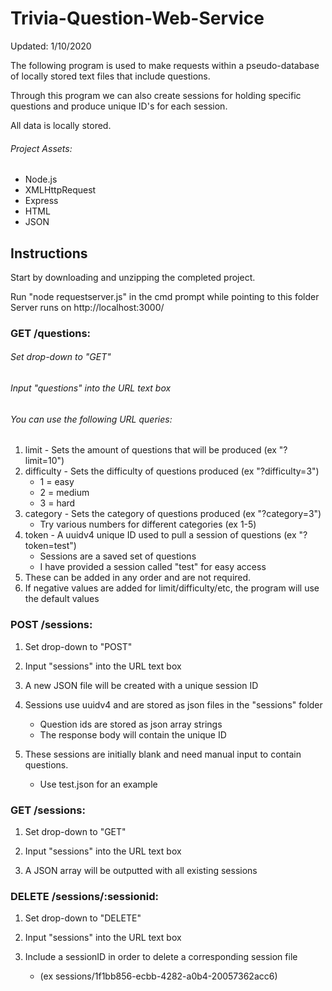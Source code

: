 # Trivia-Question-Web-Service

Updated: 1/10/2020

The following program is used to make requests within a pseudo-database of
locally stored text files that include questions.

Through this program we can also create sessions for holding specific questions
and produce unique ID's for each session.

All data is locally stored.

###### Project Assets:

- Node.js
- XMLHttpRequest
- Express
- HTML
- JSON

## Instructions

Start by downloading and unzipping the completed project.

Run "node requestserver.js" in the cmd prompt while pointing to this folder
Server runs on http://localhost:3000/

### GET /questions:

###### Set drop-down to "GET"

###### Input "questions" into the URL text box

###### You can use the following URL queries:
1. limit - Sets the amount of questions that will be produced (ex "?limit=10")
2. difficulty - Sets the difficulty of questions produced (ex "?difficulty=3")
   - 1 = easy
   - 2 = medium
   - 3 = hard
3. category - Sets the category of questions produced (ex "?category=3")
   - Try various numbers for different categories (ex 1-5)
4. token - A uuidv4 unique ID used to pull a session of questions (ex "?token=test")
   - Sessions are a saved set of questions
   - I have provided a session called "test" for easy access
5. These can be added in any order and are not required.
6. If negative values are added for limit/difficulty/etc, the program will use the default values

### POST /sessions:

1. Set drop-down to "POST"

2. Input "sessions" into the URL text box

3. A new JSON file will be created with a unique session ID

4. Sessions use uuidv4 and are stored as json files in the "sessions" folder
   - Question ids are stored as json array strings
   - The response body will contain the unique ID

5. These sessions are initially blank and need manual input to contain questions.
   - Use test.json for an example

### GET /sessions:

1. Set drop-down to "GET"

2. Input "sessions" into the URL text box

3. A JSON array will be outputted with all existing sessions

### DELETE /sessions/:sessionid:

  1. Set drop-down to "DELETE"

  2. Input "sessions" into the URL text box

  3. Include a sessionID in order to delete a corresponding session file
     - (ex sessions/1f1bb856-ecbb-4282-a0b4-20057362acc6)
